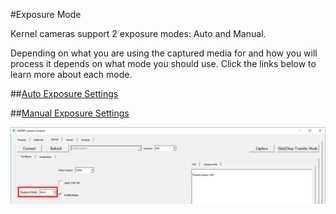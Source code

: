 #Exposure Mode

Kernel cameras support 2 exposure modes: Auto and Manual.

Depending on what you are using the captured media for and how you will process it depends on what mode you should use. Click the links below to learn more about each mode.

##[Auto Exposure Settings](../auto-exposure-settings.html)

##[Manual Exposure Settings](../manual-exposure-settings.html)

![](/assets/exp_mode.png)